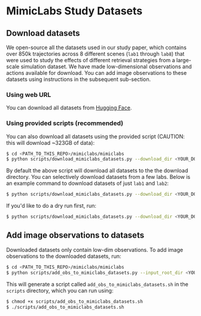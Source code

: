 # MimicLabs Study Datasets

## Download datasets

We open-source all the datasets used in our study paper, which contains over 850k trajectories across 8 different scenes (`lab1` through `lab8`) that were used to study the effects of different retrieval strategies from a large-scale simulation dataset. We have made low-dimensional observations and actions available for download. You can add image observations to these datasets using instructions in the subsequent sub-section.

### Using web URL

You can download all datasets from [Hugging Face](https://huggingface.co/datasets/vaibhavsaxena11/mimiclabs_datasets/tree/main).

### Using provided scripts (recommended)

You can also download all datasets using the provided script (CAUTION: this will download ~323GB of data):
```bash
$ cd <PATH_TO_THIS_REPO>/mimiclabs/mimiclabs
$ python scripts/download_mimiclabs_datasets.py --download_dir <YOUR_DOWNLOAD_DIR>
```

By default the above script will download all datasets to the the download directory. You can selectively download datasets from a few labs. Below is an example command to download datasets of just `lab1` and `lab2`:
```bash
$ python scripts/download_mimiclabs_datasets.py --download_dir <YOUR_DOWNLOAD_DIR> --labs lab1 lab2
```

If you'd like to do a dry run first, run:
```bash
$ python scripts/download_mimiclabs_datasets.py --download_dir <YOUR_DOWNLOAD_DIR> --labs lab1 lab2 --dry_run
```

## Add image observations to datasets

Downloaded datasets only contain low-dim observations. To add image observations to the downloaded datasets, run:
```bash
$ cd <PATH_TO_THIS_REPO>/mimiclabs/mimiclabs
$ python scripts/add_obs_to_mimiclabs_datasets.py --input_root_dir <YOUR_DOWNLOAD_DIR>/mimiclabs_study --output_root_dir <YOUR_DOWNLOAD_DIR>/mimiclabs_study
```
This will generate a script called `add_obs_to_mimiclabs_datasets.sh` in the `scripts` directory, which you can run using:
```bash
$ chmod +x scripts/add_obs_to_mimiclabs_datasets.sh
$ ./scripts/add_obs_to_mimiclabs_datasets.sh
```
